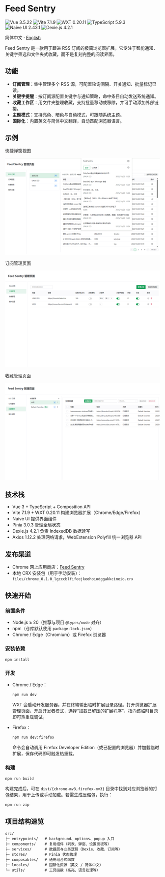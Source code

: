 # Feed Sentry

![Vue 3.5.22](https://img.shields.io/badge/Vue-3.5.22-4FC08D?logo=vuedotjs) ![Vite 7.1.9](https://img.shields.io/badge/Vite-7.1.9-646CFF?logo=vite) ![WXT 0.20.11](https://img.shields.io/badge/WXT-0.20.11-FF7139?logo=firefox) ![TypeScript 5.9.3](https://img.shields.io/badge/TypeScript-5.9.3-3178C6?logo=typescript) ![Naive UI 2.43.1](https://img.shields.io/badge/Naive_UI-2.43.1-46D4FF?logo=naiveui) ![Dexie.js 4.2.1](https://img.shields.io/badge/Dexie.js-4.2.1-1E8CFF?logo=dexie.js)

简体中文 · [English](README.md)

Feed Sentry 是一款用于跟进 RSS 订阅的极简浏览器扩展。它专注于智能通知、关键字筛选和文件夹式收藏，而不是复刻完整的阅读界面。

## 功能

- **订阅管理**：集中管理多个 RSS 源，可配置轮询间隔、开关通知、批量标记已读。
- **关键字提醒**：按订阅源配置关键字与通知策略，命中条目自动发送系统通知。
- **收藏工作区**：用文件夹整理收藏，支持批量移动或移除，并可手动添加外部链接。
- **主题模式**：支持亮色、暗色与自动模式，可跟随系统主题。
- **国际化**：内置英文与简体中文翻译，自动匹配浏览器语言。

## 示例

快捷弹窗视图

![Feed Sentry 弹窗示例](./screenshot/popup.png)

订阅管理页面

![Feed Sentry 订阅管理示例](./screenshot/feed_manage.png)

收藏管理页面

![Feed Sentry 收藏管理示例](./screenshot/favorite_manage.png)

## 技术栈

- Vue 3 + TypeScript + Composition API
- Vite 7.1.9 + WXT 0.20.11 构建浏览器扩展（Chrome/Edge/Firefox）
- Naive UI 提供界面组件
- Pinia 3.0.3 管理全局状态
- Dexie.js 4.2.1 负责 IndexedDB 数据读写
- Axios 1.12.2 处理网络请求，WebExtension Polyfill 统一浏览器 API

## 发布渠道

- Chrome 网上应用商店：[Feed Sentry](https://chromewebstore.google.com/detail/feed-sentry/lgcccblfifeejkeohoiodggakkcimeio)
- 本地 CRX 安装包（用于手动安装）：`files/chrome_0.1.0_lgcccblfifeejkeohoiodggakkcimeio.crx`

## 快速开始

### 前置条件

- Node.js ≥ 20（推荐与项目 `@types/node` 对齐）
- npm（仓库默认使用 `package-lock.json`）
- Chrome / Edge（Chromium）或 Firefox 浏览器

### 安装依赖

```bash
npm install
```

### 开发

- Chrome / Edge：
  ```bash
  npm run dev
  ```
  WXT 会启动开发服务器，并在终端输出临时扩展目录路径。打开浏览器扩展管理页面，开启开发者模式，选择“加载已解压的扩展程序”，指向该临时目录即可热重载调试。

- Firefox：
  ```bash
  npm run dev:firefox
  ```
  命令会自动调用 Firefox Developer Edition（或已配置的浏览器）并加载临时扩展，保存代码即可触发热重载。

### 构建

```bash
npm run build
```

构建完成后，可在 `dist/{chrome-mv3,firefox-mv3}` 目录中找到对应浏览器的打包结果，用于上传或手动加载。若需生成压缩包，执行：

```bash
npm run zip
```

## 项目结构速览

```
src/
├─ entrypoints/   # background、options、popup 入口
├─ components/    # 复用组件（列表、弹窗、设置面板等）
├─ services/      # 数据层与业务逻辑（Dexie、收藏、订阅等）
├─ stores/        # Pinia 状态管理
├─ composables/   # 通用组合式函数
├─ locales/       # 国际化资源（英文 / 简体中文）
└─ utils/         # 工具函数（高亮、语言处理等）
```

